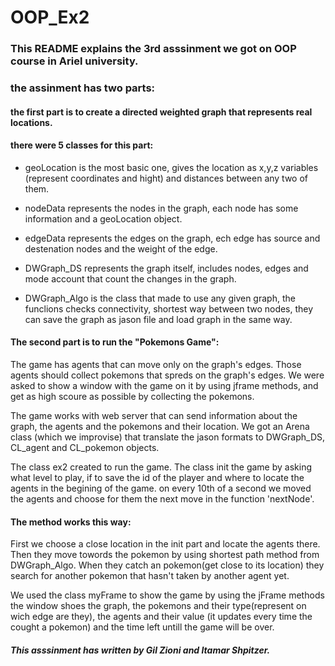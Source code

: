 # OOP_Ex2
### This README explains the 3rd asssinment we got on OOP course in Ariel university. 
### the assinment has two parts:

#### the first part is to create a directed weighted graph that represents real locations.
#### there were 5 classes for this part:

- geoLocation is the most basic one, gives the location as x,y,z variables (represent coordinates and hight) 
and distances between any two of them.

- nodeData represents the nodes in the graph, each node has some information and a geoLocation object.

- edgeData represents the edges on the graph, ech edge has source and destenation nodes and the weight of the edge.

- DWGraph_DS represents the graph itself, includes nodes, edges and mode account that count the changes in the graph.

- DWGraph_Algo is the class that made to use any given graph, the funclions checks connectivity, 
shortest way between two nodes, they can save the graph as jason file and load graph in the same way.


#### The second part is to run the "Pokemons Game":

The game has agents that can move only on the graph's edges. 
Those agents should collect pokemons that spreds on the graph's edges.
We were asked to show a window with the game on it by using jframe methods, 
and get as high scoure as possible by collecting the pokemons.

The game works with web server that can send information about the graph, the agents and the pokemons and their location.
We got an Arena class (which we improvise) that translate the jason formats to DWGraph_DS, CL_agent and CL_pokemon  objects.

The class ex2 created to run the game.
The class init the game by asking what level to play, if to save the id of the player 
and where to locate the agents in the begining of the game.
on every 10th of a second we moved the agents and choose for them the next move in the function 'nextNode'.

#### The method works this way:

First we choose a close location in the init part and locate the agents there.
Then they move towords the pokemon by using shortest path method from DWGraph_Algo.
When they catch an pokemon(get close to its location) they search for another pokemon that hasn't taken by another agent yet.

We used the class myFrame to show the game by using the jFrame methods the window shoes the graph,
the pokemons and their type(represent on wich edge are they), the agents and their value (it updates every time the cought a pokemon) 
and the time left untill the game will be over.

##### This asssinment has written by Gil Zioni and Itamar Shpitzer.
